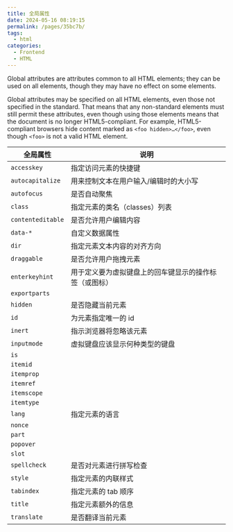 ```yaml
---
title: 全局属性
date: 2024-05-16 08:19:15
permalink: /pages/35bc7b/
tags:
  - html
categories:
  - Frontend
  - HTML
---
```


Global attributes are attributes common to all HTML elements; they can be used on all elements, though they may have no effect on some elements.

<!-- more -->

Global attributes may be specified on all HTML elements, even those not specified in the standard. That means that any non-standard elements must still permit these attributes, even though using those elements means that the document is no longer HTML5-compliant. For example, HTML5-compliant browsers hide content marked as `<foo hidden>…</foo>`, even though `<foo>` is not a valid HTML element.

| 全局属性          | 说明                                                                             |
| ----------------- | -------------------------------------------------------------------------------- |
| `accesskey`       | 指定访问元素的快捷键                                                             |
| `autocapitalize`  | 用来控制文本在用户输入/编辑时的大小写 <Badge text="枚举属性" />                  |
| `autofocus`       | 是否自动聚焦 <Badge text="布尔属性" />                                           |
| `class`           | 指定元素的类名（classes）列表                                                    |
| `contenteditable` | 是否允许用户编辑内容 <Badge text="枚举属性" />                                   |
| `data-*`          | 自定义数据属性                                                                   |
| `dir`             | 指定元素文本内容的对齐方向 <Badge text="枚举属性" />                             |
| `draggable`       | 是否允许用户拖拽元素 <Badge text="枚举属性" />                                   |
| `enterkeyhint`    | 用于定义要为虚拟键盘上的回车键显示的操作标签（或图标） <Badge text="枚举属性" /> |
| `exportparts`     |                                                                                  |
| `hidden`          | 是否隐藏当前元素 <Badge text="布尔属性" />                                       |
| `id`              | 为元素指定唯一的 id                                                              |
| `inert`           | 指示浏览器将忽略该元素 <Badge text="布尔属性" />                                 |
| `inputmode`       | 虚拟键盘应该显示何种类型的键盘 <Badge text="枚举属性" />                         |
| `is`              |                                                                                  |
| `itemid`          |                                                                                  |
| `itemprop`        |                                                                                  |
| `itemref`         |                                                                                  |
| `itemscope`       |                                                                                  |
| `itemtype`        |                                                                                  |
| `lang`            | 指定元素的语言                                                                   |
| `nonce`           |                                                                                  |
| `part`            |                                                                                  |
| `popover`         |                                                                                  |
| `slot`            |                                                                                  |
| `spellcheck`      | 是否对元素进行拼写检查 <Badge text="枚举属性" />                                 |
| `style`           | 指定元素的内联样式                                                               |
| `tabindex`        | 指定元素的 tab 顺序                                                              |
| `title`           | 指定元素额外的信息                                                               |
| `translate`       | 是否翻译当前元素 <Badge text="枚举属性" />                                       |
